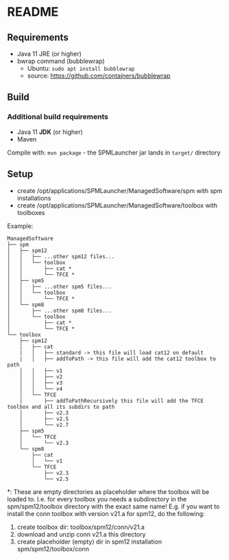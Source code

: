 # README #

## Requirements
* Java 11 JRE (or higher)
* bwrap command (bubblewrap)
  * Ubuntu: `sudo apt install bubblewrap`
  * source: https://github.com/containers/bubblewrap

## Build
### Additional build requirements
* Java 11 **JDK** (or higher)
* Maven

Compile with: `mvn package` - the SPMLauncher jar lands in `target/` directory

## Setup
* create /opt/applications/SPMLauncher/ManagedSoftware/spm with spm installations
* create /opt/applications/SPMLauncher/ManagedSoftware/toolbox with toolboxes


Example:
~~~~
ManagedSoftware
├── spm
│   ├── spm12
│   │   ├── ...other spm12 files...
│   │   └── toolbox
│   │       ├── cat *
│   │       └── TFCE *
│   ├── spm5
│   │   ├── ...other spm5 files...
│   │   └── toolbox
│   │       └── TFCE *
│   └── spm8
│       ├── ...other spm8 files...
│       └── toolbox
│           ├── cat *
│           └── TFCE *
└── toolbox
    ├── spm12
    │   ├── cat
    |   │   ├── standard -> this file will load cat12 on default
    |   │   ├── addToPath -> this file will add the cat12 toolbox to path
    │   │   ├── v1
    │   │   ├── v2
    │   │   ├── v3
    │   │   └── v4
    │   └── TFCE
    |       ├── addToPathRecursively this file will add the TFCE toolbox and all its subdirs to path
    │       ├── v2.3
    │       ├── v2.5
    │       └── v2.7
    ├── spm5
    │   └── TFCE
    │       └── v2.3
    └── spm8
        ├── cat
        │   └── v1
        └── TFCE
            ├── v2.3
            └── v2.5
~~~~            
\*: These are empty directories as placeholder where the toolbox will be loaded to. I.e. for every toolbox you needs a subdirectory in the spm/spm12/toolbox directory with the exact same name! E.g. if you want to install the conn toolbox with version v21.a for spm12, do the following:
  1. create toolbox dir: toolbox/spm12/conn/v21.a
  2. download and unzip conn v21.a this directory
  3. create placeholder (empty) dir in spm12 installation spm/spm12/toolbox/conn

